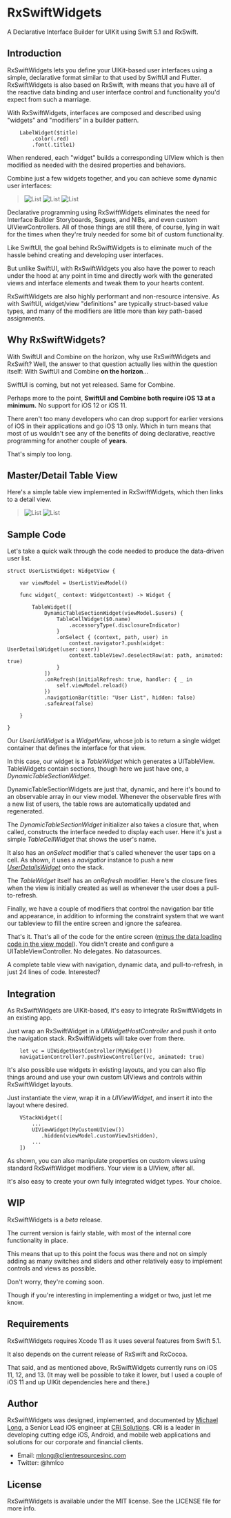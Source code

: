 # RxSwiftWidgets 

A Declarative Interface Builder for UIKit using Swift 5.1 and RxSwift.

## Introduction

RxSwiftWidgets lets you define your UIKit-based user interfaces using a simple, declarative format similar to that used by SwiftUI and Flutter. RxSwiftWidgets is also based on RxSwift, with means that you have all of the reactive data binding and user interface control and functionality you'd expect from such a marriage.

With RxSwiftWidgets, interfaces are composed and described using "widgets" and "modifiers" in a builder pattern. 

```
    LabelWidget($title)
        .color(.red)
        .font(.title1)
```

When rendered, each "widget" builds a corresponding UIView which is then modified as needed with the desired properties and behaviors.

Combine just a few widgets together, and you can achieve some dynamic user interfaces:

> ![List](https://github.com/hmlongco/RxSwiftWidgets/blob/master/Documentation/Resources/Widget-Menu.png)  ![List](https://github.com/hmlongco/RxSwiftWidgets/blob/master/Documentation/Resources/Widget-Login.png)  ![List](https://github.com/hmlongco/RxSwiftWidgets/blob/master/Documentation/Resources/Widget-Account-Details.png) 

Declarative programming using RxSwiftWidgets eliminates the need for Interface Builder Storyboards, Segues, and NIBs, and even custom UIViewControllers. All of those things are still there, of course, lying in wait for the times when they're truly needed for some bit of custom functionality.

Like SwiftUI, the goal behind RxSwiftWidgets is to eliminate much of the hassle behind creating and developing user interfaces. 

But unlike SwiftUI, with RxSwiftWidgets you also have the power to reach under the hood at any point in time and  directly work with the generated views and interface elements and tweak them to your hearts content.

RxSwiftWidgets are also highly performant and non-resource intensive. As with SwiftUI, widget/view "definitions" are typically struct-based value types, and many of the modifiers are little more than key path-based assignments.

## Why RxSwiftWidgets?

With SwiftUI and Combine on the horizon, why use RxSwiftWidgets and RxSwift? Well, the answer to that question actually lies within the question itself: With SwiftUI and Combine **on the horizon**...

SwiftUI is coming, but not yet released. Same for Combine. 

Perhaps more to the point, **SwiftUI and Combine both require iOS 13 at a minimum.** No support for iOS 12 or iOS 11.

There aren't too many developers who can drop support for earlier versions of iOS in their applications and go iOS 13 only. Which in turn means that most of us wouldn't see any of the benefits of doing declarative, reactive programming for another couple of **years**. 

That's simply too long.

## Master/Detail Table View

Here's a simple table view implemented in RxSwiftWidgets, which then links to a detail view.

> ![List](https://github.com/hmlongco/RxSwiftWidgets/blob/master/Documentation/Resources/Widget-User-List.png) ![List](https://github.com/hmlongco/RxSwiftWidgets/blob/master/Documentation/Resources/Widget-User-Details.png) 

## Sample Code

Let's take a quick walk through the code needed to produce the data-driven user list.

```
struct UserListWidget: WidgetView {

    var viewModel = UserListViewModel()

    func widget(_ context: WidgetContext) -> Widget {

        TableWidget([
            DynamicTableSectionWidget(viewModel.$users) {
                TableCellWidget($0.name)
                    .accessoryType(.disclosureIndicator)
                }
                .onSelect { (context, path, user) in
                    context.navigator?.push(widget: UserDetailsWidget(user: user))
                    context.tableView?.deselectRow(at: path, animated: true)
                }
            ])
            .onRefresh(initialRefresh: true, handler: { _ in
                self.viewModel.reload()
            })
            .navigationBar(title: "User List", hidden: false)
            .safeArea(false)
        
    }

}
```

Our *UserListWidget* is a *WidgetView*, whose job is to return a single widget container that defines the interface for that view.

In this case, our widget is a *TableWidget* which generates a UITableView. TableWidgets contain sections, though here we just have one, a *DynamicTableSectionWidget*.

DynamicTableSectionWidgets are just that, dynamic, and here it's bound to an observable array in our view model. Whenever the observable fires with a new list of users, the table rows are automatically updated and regenerated.

The *DynamicTableSectionWidget* initializer also takes a closure that, when called, constructs the interface needed to display each user. Here it's just a simple *TableCellWidget* that shows the user's name.

It also has an *onSelect* modifier that's called whenever the user taps on a cell. As shown, it uses a *navigatior* instance to push a new *[UserDetailsWidget](https://github.com/hmlongco/RxSwiftWidgets/blob/master/RxSwiftWidgetsDemo/Application/Users/UserDetailsWidget.swift)* onto the stack.

The *TableWidget* itself has an *onRefresh* modifier. Here's the closure fires when the view is initially created as well as whenever the user does a pull-to-refresh.

Finally, we have a couple of modifiers that control the navigation bar title and appearance, in addition to informing the constraint system that we want our tableview to fill the entire screen and ignore the safearea.

That's it. That's all of the code for the entire screen ([minus the data loading code in the view model](https://github.com/hmlongco/RxSwiftWidgets/blob/master/RxSwiftWidgetsDemo/Application/Users/UserListWidget.swift)). You didn't create and configure a UITableViewController. No delegates. No datasources.

A complete table view with navigation, dynamic data, and pull-to-refresh, in just 24 lines of code. Interested?

## Integration

As RxSwiftWidgets are UIKit-based, it's easy to integrate RxSwiftWidgets in an existing app.

Just wrap an RxSwiftWidget in a *UIWidgetHostController* and push it onto the navigation stack. RxSwiftWidgets will take over from there.

```
    let vc = UIWidgetHostController(MyWidget())
    navigationController?.pushViewController(vc, animated: true)
```

It's also possible use widgets in existing layouts, and you can also flip things around and use your own custom UIViews and controls within RxSwiftWidget layouts.

Just instantiate the view, wrap it in a *UIViewWidget*, and insert it into the layout where desired.

```
    VStackWidget([
        ...
        UIViewWidget(MyCustomUIView())
           .hidden(viewModel.customViewIsHidden),
        ...
    ])
```
As shown, you can also manipulate properties on custom views using standard RxSwiftWidget modifiers. Your view is a UIView, after all.

It's also easy to create your own fully integrated widget types. Your choice.

## WIP

RxSwiftWidgets is a *beta* release. 

The current version is fairly stable, with most of the internal core functionality in place. 

This means that up to this point the focus was there and not on simply adding as many switches and sliders and other relatively easy to implement controls and views as possible.

Don't worry, they're coming soon.

Though if you're interesting in implementing a widget or two, just let me know.

## Requirements

RxSwiftWidgets requires Xcode 11 as it uses several features from Swift 5.1.

It also depends on the current release of RxSwift and RxCocoa.

That said, and as mentioned above, RxSwiftWidgets currently runs on iOS 11, 12, and 13. (It may well be possible to take it lower, but I used a couple of iOS 11 and up UIKit dependencies here and there.)

## Author

RxSwiftWidgets was designed, implemented, and documented by [Michael Long](https://www.linkedin.com/in/hmlong/), a Senior Lead iOS engineer at [CRi Solutions](https://www.clientresourcesinc.com/solutions/). CRi is a leader in developing cutting edge iOS, Android, and mobile web applications and solutions for our corporate and financial clients.

* Email: [mlong@clientresourcesinc.com](mailto:mlong@clientresourcesinc.com)
* Twitter: @hmlco

## License

RxSwiftWidgets is available under the MIT license. See the LICENSE file for more info.
